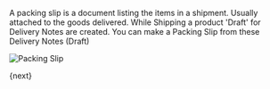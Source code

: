 A packing slip is a document listing the items in a shipment. Usually attached to the goods delivered.
While Shipping a product 'Draft' for Delivery Notes are created.
You can make a Packing Slip from these Delivery Notes (Draft)

<img class="screenshot" alt="Packing Slip" src="{{url_prefix}}/assets/img/stock/packing-slip.png">

{next}